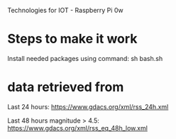 Technologies for IOT - Raspberry Pi 0w


# Steps to make it work

Install needed packages using command:
sh bash.sh

# data retrieved from
Last 24 hours: https://www.gdacs.org/xml/rss_24h.xml

Last 48 hours magnitude > 4.5: https://www.gdacs.org/xml/rss_eq_48h_low.xml

